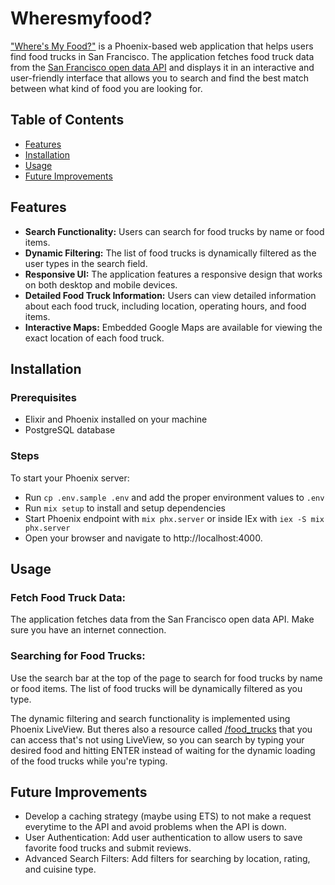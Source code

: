 # Wheresmyfood?

["Where's My Food?"](https://wheresmyfood.gigalixirapp.com/) is a Phoenix-based web application that helps users find food trucks in San Francisco. The application fetches food truck data from the [San Francisco open data API](https://data.sfgov.org/resource/rqzj-sfat.json) and displays it in an interactive and user-friendly interface that allows you to search and find the best match between what kind of food you are looking for.

## Table of Contents
- [Features](#features)
- [Installation](#installation)
- [Usage](#usage)
- [Future Improvements](#future-improvements)

## Features
- **Search Functionality:** Users can search for food trucks by name or food items.
- **Dynamic Filtering:** The list of food trucks is dynamically filtered as the user types in the search field.
- **Responsive UI:** The application features a responsive design that works on both desktop and mobile devices.
- **Detailed Food Truck Information:** Users can view detailed information about each food truck, including location, operating hours, and food items.
- **Interactive Maps:** Embedded Google Maps are available for viewing the exact location of each food truck.

## Installation

### Prerequisites
- Elixir and Phoenix installed on your machine
- PostgreSQL database

### Steps

To start your Phoenix server:
  * Run `cp .env.sample .env` and add the proper environment values to `.env`
  * Run `mix setup` to install and setup dependencies
  * Start Phoenix endpoint with `mix phx.server` or inside IEx with `iex -S mix phx.server`
  * Open your browser and navigate to http://localhost:4000.

## Usage
### Fetch Food Truck Data:
The application fetches data from the San Francisco open data API. Make sure you have an internet connection.

### Searching for Food Trucks:

Use the search bar at the top of the page to search for food trucks by name or food items.
The list of food trucks will be dynamically filtered as you type.

The dynamic filtering and search functionality is implemented using Phoenix LiveView. But theres also a resource called [/food_trucks](https://wheresmyfood.gigalixirapp.com/food_trucks) that you can access that's not using LiveView, so you can search by typing your desired food and hitting ENTER instead of waiting for the dynamic loading of the food trucks while you're typing.

## Future Improvements

* Develop a caching strategy (maybe using ETS) to not make a request everytime to the API and avoid problems when the API is down.
* User Authentication: Add user authentication to allow users to save favorite food trucks and submit reviews.
* Advanced Search Filters: Add filters for searching by location, rating, and cuisine type.


